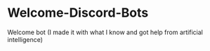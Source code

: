 # Welcome-Discord-Bots
Welcome bot (I made it with what I know and got help from artificial intelligence)
